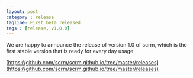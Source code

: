 ```yaml
---
layout: post
category : release
tagline: First beta released.
tags : [release, v1.0.0]
---
```


We are happy to announce the release of version 1.0 of scrm, which is the first
stable version that is ready for every day usage.

[https://github.com/scrm/scrm.github.io/tree/master/releases](https://github.com/scrm/scrm.github.io/tree/master/releases)
